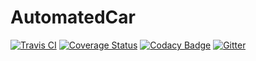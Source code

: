 # AutomatedCar

[![Travis CI](https://travis-ci.org/SzFMV2017-Osz/AutomatedCar.svg?branch=master)](https://travis-ci.org/SzFMV2017-Osz/AutomatedCar) [![Coverage Status](https://coveralls.io/repos/github/SzFMV2017-Tavasz/AutomatedCar/badge.svg?branch=master)](https://coveralls.io/github/SzFMV2017-Tavasz/AutomatedCar?branch=master) [![Codacy Badge](https://api.codacy.com/project/badge/Grade/1986c7e0efe24f31bf948bf0e67209fc)](https://www.codacy.com/app/pintergreg/AutomatedCar_17Osz?utm_source=github.com&amp;utm_medium=referral&amp;utm_content=SzFMV2017-Osz/AutomatedCar&amp;utm_campaign=Badge_Grade) [![Gitter](https://badges.gitter.im/SzFMV2017-Osz/AutomatedCar.svg)](https://gitter.im/SzFMV2017-Osz/Common?utm_source=share-link&utm_medium=link&utm_campaign=share-link)
